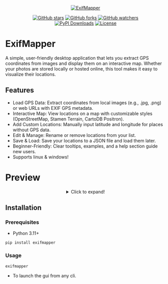 
<p align="center">
  <a href="https://github.com/sircryptic/exifmapper">
    <img src="https://github.com/user-attachments/assets/953ae98b-b3ff-4d16-b98e-9a2dbfca0fc0" alt="ExifMapper"
    onmouseover="this.style.transform='scale(1.05)'; this.style.opacity='0.8';" 
    onmouseout="this.style.transform='scale(1)'; this.style.opacity='1';">
  </a>

<div align="center">
    <a href="https://github.com/sircryptic/exifmapper/stargazers"><img src="https://img.shields.io/github/stars/sircryptic/exifmapper.svg" alt="GitHub stars"></a>
    <a href="https://github.com/sircryptic/exifmapper/network"><img src="https://img.shields.io/github/forks/sircryptic/exifmapper.svg" alt="GitHub forks"></a>
    <a href="https://github.com/sircryptic/exifmapper/watchers"><img src="https://img.shields.io/github/watchers/sircryptic/exifmapper.svg?style=social" alt="GitHub watchers"></a>
    <br>
  <a href="https://pepy.tech/projects/exifmapper"><img src="https://static.pepy.tech/badge/exifmapper" alt="PyPI Downloads"></a>
    <a href="https://github.com/SirCryptic/exifmapper/blob/main/LICENSE"><img src="https://img.shields.io/badge/license-MIT-green.svg" alt="License"></a>
</div>

# ExifMapper

A simple, user-friendly desktop application that lets you extract GPS coordinates from images and display them on an interactive map. Whether your photos are stored locally or hosted online, this tool makes it easy to visualize their locations.

## Features
- Load GPS Data: Extract coordinates from local images (e.g., .jpg, .png) or web URLs with EXIF GPS metadata.
- Interactive Map: View locations on a map with customizable styles (OpenStreetMap, Stamen Terrain, CartoDB Positron).
- Add Custom Locations: Manually input latitude and longitude for places without GPS data.
- Edit & Manage: Rename or remove locations from your list.
- Save & Load: Save your locations to a JSON file and load them later.
- Beginner-Friendly: Clear tooltips, examples, and a help section guide new users.
- Supports linux & windows!


<h1 align="left">Preview</h1>

<center>

<details>
  <summary>Click to expand!</summary>

### Main Interface
![interface](https://github.com/user-attachments/assets/4297f68e-33d9-4d58-a478-ad4837425d6d)


### Map View
Interactive map displayed in the browser.
![imap](https://github.com/user-attachments/assets/433bbbe1-a0a6-4241-a27c-95f2b122e10e)



</center>

##

## Installation
### Prerequisites
- Python 3.11+

```
pip install exifmapper
```

### Usage
```
exifmapper
```
- To launch the gui from any cli.
